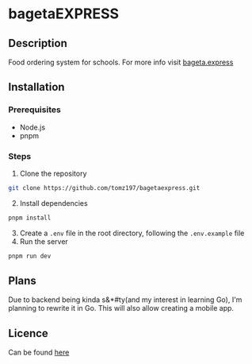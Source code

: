 # bagetaEXPRESS

## Description

Food ordering system for schools. For more info visit [bageta.express](https://bageta.express/)

## Installation

### Prerequisites

- Node.js
- pnpm

### Steps

1. Clone the repository

```bash
git clone https://github.com/tomz197/bagetaexpress.git
```

2. Install dependencies

```bash
pnpm install
```

3. Create a `.env` file in the root directory, following the `.env.example` file
4. Run the server

```bash
pnpm run dev
```

## Plans

Due to backend being kinda s&*#ty(and my interest in learning Go), I'm planning to rewrite it in Go. This will also allow creating a mobile app.


## Licence

Can be found [here](LICENCE.txt)
